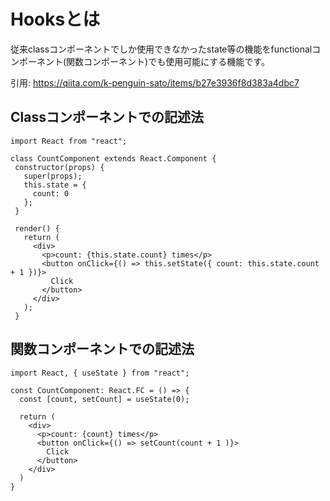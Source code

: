 # Hooksとは

従来classコンポーネントでしか使用できなかったstate等の機能をfunctionalコンポーネント(関数コンポーネント)でも使用可能にする機能です。

引用: https://qiita.com/k-penguin-sato/items/b27e3936f8d383a4dbc7

## Classコンポーネントでの記述法
```tsx
import React from "react";

class CountComponent extends React.Component {
 constructor(props) {
   super(props);
   this.state = {
     count: 0
   };
 }

 render() {
   return (
     <div>
       <p>count: {this.state.count} times</p>
       <button onClick={() => this.setState({ count: this.state.count + 1 })}>
         Click
       </button>
     </div>
   );
 }
```

## 関数コンポーネントでの記述法
```tsx
import React, { useState } from "react";

const CountComponent: React.FC = () => {
  const [count, setCount] = useState(0);

  return (
    <div>
      <p>count: {count} times</p>
      <button onClick={() => setCount(count + 1 )}>
        Click
      </button>
    </div>
  )
}
```
